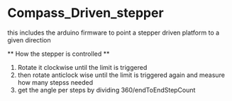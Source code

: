# Compass_Driven_stepper
this includes the arduino firmware to point a stepper driven platform to a given direction

** How the stepper is controlled **

1. Rotate it clockwise until the limit is triggered
2. then rotate anticlock wise until the limit is triggered again and measure how many stepss needed
3. get the angle per steps by dividing 360/endToEndStepCount

